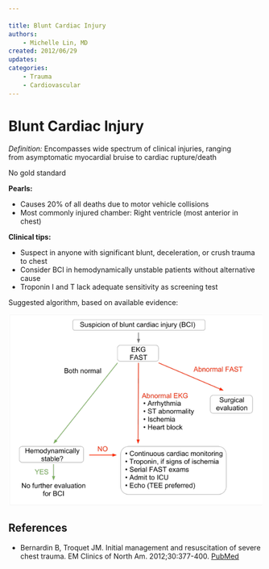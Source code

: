 ```yaml
---

title: Blunt Cardiac Injury
authors:
    - Michelle Lin, MD
created: 2012/06/29
updates:
categories:
    - Trauma
    - Cardiovascular
---
```


# Blunt Cardiac Injury

_Definition:_ Encompasses wide spectrum of clinical injuries, ranging from asymptomatic myocardial bruise to cardiac rupture/death 

No gold standard 

**Pearls:**

- Causes 20% of all deaths due to motor vehicle collisions
- Most commonly injured chamber: Right ventricle (most anterior in chest) 

**Clinical tips:**

- Suspect in anyone with significant blunt, deceleration, or crush trauma to chest
- Consider BCI in hemodynamically unstable patients without alternative cause
- Troponin I and T lack adequate sensitivity as screening test  

Suggested algorithm, based on available evidence:

![Blunt cardiac injury algorithm](image-1.png)

## References

- Bernardin B, Troquet JM. Initial management and resuscitation of severe chest trauma. EM Clinics of North Am. 2012;30:377-400. [PubMed](http://www.ncbi.nlm.nih.gov/pubmed/?term=22487111)
